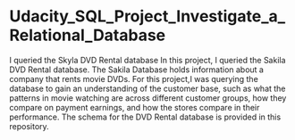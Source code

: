 # Udacity_SQL_Project_Investigate_a_Relational_Database
I queried the Skyla DVD Rental database
In this project, I queried the Sakila DVD Rental database. The Sakila Database holds information about a company that rents movie DVDs. For this project,I was querying the database to gain an understanding of the customer base, such as what the patterns in movie watching are across different customer groups, how they compare on payment earnings, and how the stores compare in their performance. The schema for the DVD Rental database is provided in this repository.
